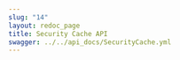 ```yaml
---
slug: "14"
layout: redoc_page
title: Security Cache API
swagger: ../../api_docs/SecurityCache.yml
---
```

